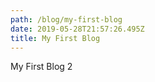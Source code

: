 ```yaml
---
path: /blog/my-first-blog
date: 2019-05-28T21:57:26.495Z
title: My First Blog
---
```

My First Blog 2
